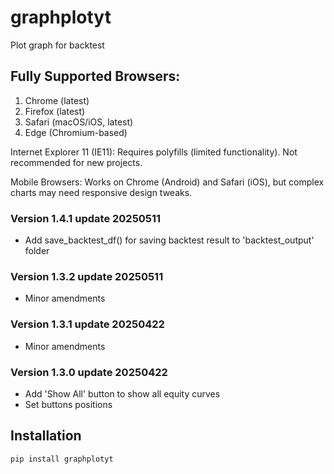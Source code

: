 # graphplotyt

Plot graph for backtest

## Fully Supported Browsers:
1. Chrome (latest)
2. Firefox (latest)
3. Safari (macOS/iOS, latest)
4. Edge (Chromium-based)

Internet Explorer 11 (IE11):
Requires polyfills (limited functionality).
Not recommended for new projects.

Mobile Browsers:
Works on Chrome (Android) and Safari (iOS), but complex charts may need responsive design tweaks.


### Version 1.4.1 update 20250511
- Add save_backtest_df() for saving backtest result to 'backtest_output' folder

### Version 1.3.2 update 20250511
- Minor amendments

### Version 1.3.1 update 20250422
- Minor amendments

### Version 1.3.0 update 20250422
- Add 'Show All' button to show all equity curves
- Set buttons positions


## Installation
```bash
pip install graphplotyt
